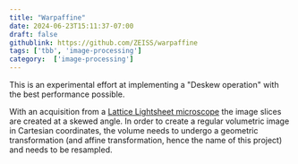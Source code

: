 ```yaml
---
title: "Warpaffine"
date: 2024-06-23T15:11:37-07:00
draft: false
githublink: https://github.com/ZEISS/warpaffine
tags: ['tbb', 'image-processing']
category:  ['image-processing']
---
```


This is an experimental effort at implementing a "Deskew operation" with the best performance possible.

With an acquisition from a [Lattice Lightsheet microscope](https://www.zeiss.com/microscopy/en/products/light-microscopes/light-sheet-microscopes/lattice-lightsheet-7.html) the image slices are created at a skewed angle. In order to create a regular volumetric image in Cartesian coordinates, the volume needs to undergo a geometric transformation (and affine transformation, hence the name of this project) and needs to be resampled.
